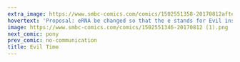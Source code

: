```yaml
---
extra_image: https://www.smbc-comics.com/comics/1502551358-20170812after (1).png
hovertext: 'Proposal: eRNA be changed so that the e stands for Evil instead of Enhancer.'
image: https://www.smbc-comics.com/comics/1502551346-20170812 (1).png
next_comic: pony
prev_comic: no-communication
title: Evil Time
---
```


